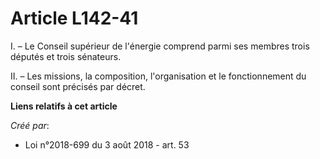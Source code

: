 # Article L142-41

I. – Le Conseil supérieur de l'énergie comprend parmi ses membres trois députés et trois sénateurs.

II. – Les missions, la composition, l'organisation et le fonctionnement du conseil sont précisés par décret.

**Liens relatifs à cet article**

_Créé par_:

  - Loi n°2018-699 du 3 août 2018 - art. 53
